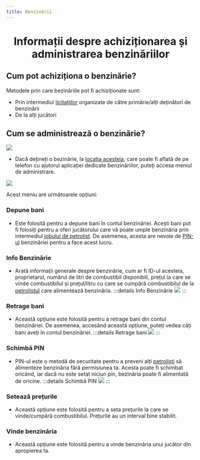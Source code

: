 ```yaml
---
title: Benzinării
---
```


# <center>Informații despre achiziționarea și administrarea benzinăriilor</center>

## Cum pot achiziționa o benzinărie?

Metodele prin care bezinăriile pot fi achiziționate sunt:

- Prin intermediul [licitațiilor](auction) organizate de către primărie/alți deținători de benzinării
- De la alți jucători

## Cum se administrează o benzinărie?

![](https://i.imgur.com/5kS5v6L.png)

- Dacă dețineți o bezinărie, la [locația acesteia](/general/telefon), care poate fi aflată de pe telefon cu ajutorul aplicației dedicate benzinăriilor, puteți accesa meniul de administrare.

![](https://i.imgur.com/YYv7KiJ.png)

Acest meniu are următoarele opțiuni:

### Depune bani
- Este folosită pentru a depune bani în contul benzinăriei. Acești bani pot fi folosiți pentru a oferi jucătorului care vă poate umple benzinăria prin intermediul [jobului de petrolist](/jobs/petrolist). De asemenea, acesta are nevoie de [PIN-ul](#schimba-pin) benzinăriei pentru a face acest lucru.

### Info Benzinărie
- Arată informații generale despre benzinărie, cum ar fi ID-ul acesteia, proprietarul, numărul de litri de combustibil disponibili, prețul la care se vinde combustibilul și prețul/litru cu care se cumpără combustibilul de la [petrolistul](/jobs/petrolist) care alimentează benzinăria.
:::details Info Benzinărie
![](https://i.imgur.com/hqCmXW0.png)
:::

### Retrage bani
- Această opțiune este folosită pentru a retrage bani din contul benzinăriei. De asemenea, accesând această opțiune, puteți vedea câți bani aveți în contul benzinăriei.
:::details Retrage bani
![](https://i.imgur.com/B0IPDBt.png)
:::

### Schimbă PIN
- PIN-ul este o metodă de securitate pentru a preveni alți [petroliști](/jobs/petrolist) să alimenteze benzinăria fără permisiunea ta. Acesta poate fi schimbat oricând, iar dacă nu este setat niciun pin, bezinăria poate fi alimentată de oricine.
:::details Schimbă PIN
![](https://i.imgur.com/yih2IWD.png)
:::

### Setează prețurile
- Această opțiune este folosită pentru a seta prețurile la care se vinde/cumpără combustibilul. Prețurile au un interval bine stabilit.

### Vinde benzinăria
- Această opțiune este folosită pentru a vinde benzinăria unui jucător din apropierea ta.